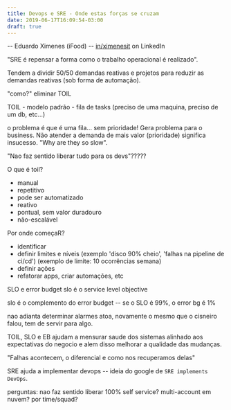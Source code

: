 ```yaml
---
title: Devops e SRE - Onde estas forças se cruzam
date: 2019-06-17T16:09:54-03:00
draft: true
---
```


-- Eduardo Ximenes (iFood)
-- [in/ximenesit](https://www.linkedin.com/in/ximenesit/) on LinkedIn

"SRE é repensar a forma como o trabalho operacional é realizado".

Tendem a dividir 50/50 demandas reativas e projetos para reduzir as demandas reativas (sob forma de automação).

"como?" eliminar TOIL

TOIL - modelo padrão - fila de tasks (preciso de uma maquina, preciso de um db, etc...)

o problema é que é uma fila... sem prioridade! Gera problema para o business. Não atender a demanda de mais valor (prioridade) significa insucesso. "Why are they so slow".

"Nao faz sentido liberar tudo para os devs"?????

O que é toil?
- manual
- repetitivo
- pode ser automatizado
- reativo
- pontual, sem valor duradouro
- não-escalável

Por onde começaR?

- identificar
- definir limites e níveis (exemplo 'disco 90% cheio', 'falhas na pipeline de ci/cd') (exemplo de limite: 10 ocorrências semana)
- definir ações
- refatorar apps, criar automações, etc

SLO e error budget
slo é o service level objective

slo é o complemento do error budget -- se o SLO é 99%, o error bg é 1%

nao adianta determinar alarmes atoa, novamente o mesmo que o cisneiro falou, tem de servir para algo.

TOIL, SLO e EB ajudam a mensurar saude dos sistemas alinhado aos expectativas do negocio e alem disso melhorar a qualidade das mudanças.

"Falhas acontecem, o diferencial e como nos recuperamos delas"

SRE ajuda a implementar devops -- ideia do google de `SRE implements DevOps`.




perguntas: 
nao faz sentido liberar 100% self service?
multi-account em nuvem? por time/squad?
